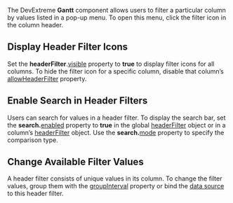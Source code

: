 The DevExtreme **Gantt** component allows users to filter a particular column by values listed in a pop-up menu. To open this menu, click the filter icon in the column header.
<!--split-->

## Display Header Filter Icons

Set the **headerFilter**.[visible](/Documentation/ApiReference/UI_Components/dxGantt/Configuration/headerFilter/#visible) property to **true** to display filter icons for all columns. To hide the filter icon for a specific column, disable that column’s [allowHeaderFilter](/Documentation/ApiReference/UI_Components/dxGantt/Configuration/columns/#allowHeaderFiltering) property.

## Enable Search in Header Filters

Users can search for values in a header filter. To display the search bar, set the **search.**[enabled](/Documentation/ApiReference/UI_Components/dxGantt/Configuration/headerFilter/search/#enabled) property to **true** in the global [headerFilter](/Documentation/ApiReference/UI_Components/dxGantt/Configuration/headerFilter/) object or in a column’s [headerFilter](/Documentation/ApiReference/UI_Components/dxGantt/Configuration/columns/headerFilter/) object. Use the **search.**[mode](/Documentation/ApiReference/UI_Components/dxGantt/Configuration/headerFilter/search/#mode) property to specify the comparison type.

## Change Available Filter Values

A header filter consists of unique values in its column. To change the filter values, group them with the [groupInterval](/Documentation/ApiReference/UI_Components/dxGantt/Configuration/columns/headerFilter/#groupInterval) property or bind the [data source](/Documentation/ApiReference/UI_Components/dxGantt/Configuration/columns/headerFilter/#dataSource) to this header filter.
